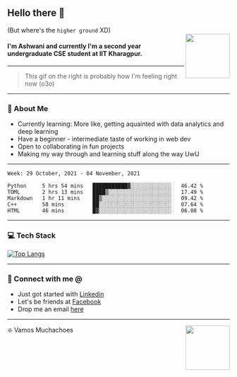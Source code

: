 ## Hello there 👋
(But where's the `higher ground` XD)
<br>
<img align="right" height = "100" width = "100" src="./svg/giphy.webp">   
#### I'm Ashwani and currently I'm a second year undergraduate CSE student at IIT Kharagpur.
---
> This gif on the right is probably how I'm feeling right now (o3o)
---
### 🥔 About Me
* Currently learning: More like, getting aquainted with data analytics and deep learning
* Have a beginner - intermediate taste of working in web dev
* Open to collaborating in fun projects
* Making my way through and learning stuff along the way UwU   
---
<!--START_SECTION:waka-->
```text
Week: 29 October, 2021 - 04 November, 2021

Python     5 hrs 54 mins   ███████████▓░░░░░░░░░░░░░   46.42 % 
TOML       2 hrs 13 mins   ████▒░░░░░░░░░░░░░░░░░░░░   17.49 % 
Markdown   1 hr 11 mins    ██▒░░░░░░░░░░░░░░░░░░░░░░   09.42 % 
C++        58 mins         ██░░░░░░░░░░░░░░░░░░░░░░░   07.64 % 
HTML       46 mins         █▓░░░░░░░░░░░░░░░░░░░░░░░   06.08 % 
```
<!--END_SECTION:waka-->

---
### 💻 Tech Stack
[![Top Langs](https://github-readme-stats.vercel.app/api/top-langs/?username=sneaky-potato&layout=compact)](https://github.com/anuraghazra/github-readme-stats)

---
### 🤝 Connect with me @
* Just got started with [Linkedin](https://www.linkedin.com/in/ashwani-kumar-kamal-774460212/)
* Let's be friends at [Facebook](https://www.facebook.com/ashwani.kamal.3979/)
* Drop me an email [here](mailto:rajivkamal.im421@gmail.com)   
---
<img align = "right" height = "100" width = "100" src="https://media.giphy.com/media/LwHaQCGZMdD9Ghalrl/giphy.gif">   

❇️ Vamos Muchachoes

